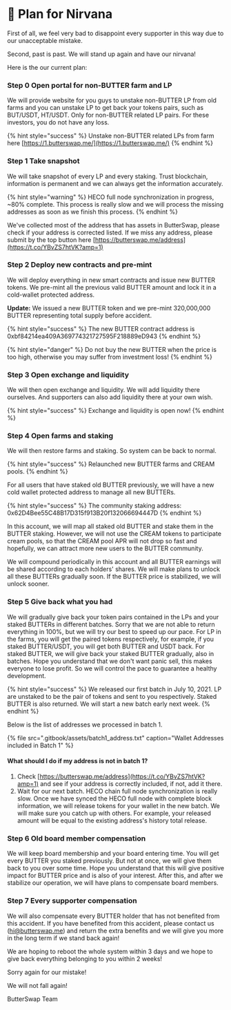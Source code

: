 # 🦅 Plan for Nirvana

First of all, we feel very bad to disappoint every supporter in this way due to our unacceptable mistake.

Second, past is past. We will stand up again and have our nirvana!

Here is the our current plan:

### Step 0 Open portal for non-BUTTER farm and LP

We will provide website for you guys to unstake non-BUTTER LP from old farms and you can unstake LP to get back your tokens pairs, such as BUT/USDT, HT/USDT. Only for non-BUTTER related LP pairs. For these investors, you do not have any loss.

{% hint style="success" %}
Unstake non-BUTTER related LPs from farm here [https://1.butterswap.me/](https://1.butterswap.me/)
{% endhint %}

### Step 1 Take snapshot

We will take snapshot of every LP and every staking. Trust blockchain, information is permanent and we can always get the information accurately.

{% hint style="warning" %}
HECO full node synchronization in progress, ~80% complete. This process is really slow and we will process the missing addresses as soon as we finish this process.
{% endhint %}

We've collected most of the address that has assets in ButterSwap, please check if your address is corrected listed. If we miss any address, please submit by the top button here [https://butterswap.me/address](https://t.co/YBvZS7htVK?amp=1)

### Step 2 Deploy new contracts and pre-mint

We will deploy everything in new smart contracts and issue new BUTTER tokens. We pre-mint all the previous valid BUTTER amount and lock it in a cold-wallet protected address.

**Update:** We issued a new BUTTER token and we pre-mint 320,000,000 BUTTER representing total supply before accident. 

{% hint style="success" %}
The new BUTTER contract address is 0xbf84214ea409A369774321727595F218889eD943
{% endhint %}

{% hint style="danger" %}
Do not buy the new BUTTER when the price is too high, otherwise you may suffer from investment loss!
{% endhint %}

### Step 3 Open exchange and liquidity

We will then open exchange and liquidity. We will add liquidity there ourselves. And supporters can also add liquidity there at your own wish.

{% hint style="success" %}
Exchange and liquidity is open now!
{% endhint %}

### Step 4 Open farms and staking

We will then restore farms and staking. So system can be back to normal.

{% hint style="success" %}
Relaunched new BUTTER farms and CREAM pools.
{% endhint %}

For all users that have staked old BUTTER previously, we will have a new cold wallet protected address to manage all new BUTTERs.

{% hint style="success" %}
The community staking address: 0x62D4Bee55C48B17D315f913B20f132066694447D
{% endhint %}

In this account, we will map all staked old BUTTER and stake them in the BUTTER staking. However, we will not use the CREAM tokens to participate cream pools, so that the CREAM pool APR will not drop so fast and hopefully, we can attract more new users to the BUTTER community.

We will compound periodically in this account and all BUTTER earnings will be shared according to each holders' shares. We will make plans to unlock all these BUTTERs gradually soon. If the BUTTER price is stabilized, we will unlock sooner.

### Step 5 Give back what you had

We will gradually give back your token pairs contained in the LPs and your staked BUTTERs in different batches. Sorry that we are not able to return everything in 100%, but we will try our best to speed up our pace. For LP in the farms, you will get the paired tokens respectively, for example, if you staked BUTTER/USDT, you will get both BUTTER and USDT back. For staked BUTTER, we will give back your staked BUTTER gradually, also in batches. Hope you understand that we don't want panic sell, this makes everyone to lose profit. So we will control the pace to guarantee a healthy development.

{% hint style="success" %}
We released our first batch in July 10, 2021. LP are unstaked to be the pair of tokens and sent to you respectively. Staked BUTTER is also returned. We will start a new batch early next week.
{% endhint %}

Below is the list of addresses we processed in batch 1.

{% file src=".gitbook/assets/batch1\_address.txt" caption="Wallet Addresses included in Batch 1" %}

#### What should I do if my address is not in batch 1?

1. Check [https://butterswap.me/address](https://t.co/YBvZS7htVK?amp=1) and see if your address is correctly included, if not, add it there.
2. Wait for our next batch. HECO chain full node synchronization is really slow. Once we have synced the HECO full node with complete block information, we will release tokens for your wallet in the new batch. We will make sure you catch up with others. For example, your released amount will be equal to the existing address's history total release.

### Step 6 Old board member compensation

We will keep board membership and your board entering time. You will get every BUTTER you staked previously. But not at once, we will give them back to you over some time. Hope you understand that this will give positive impact for BUTTER price and is also of your interest. After this, and after we stabilize our operation, we will have plans to compensate board members. 

### Step 7 Every supporter compensation

We will also compensate every BUTTER holder that has not benefited from this accident. If you have benefited from this accident, please contact us \(hi@butterswap.me\) and return the extra benefits and we will give you more in the long term if we stand back again!

We are hoping to reboot the whole system within 3 days and we hope to give back everything belonging to you within 2 weeks!

Sorry again for our mistake!

We will not fall again!

ButterSwap Team




